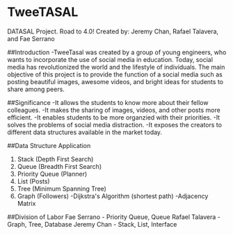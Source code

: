 # TweeTASAL
DATASAL Project. Road to 4.0!
Created by: Jeremy Chan, Rafael Talavera, and Fae Serrano

##Introduction
-TweeTasal was created by a group of young engineers, who wants to incorporate the use of social media in education. Today, social media has revolutionized the world and the lifestyle of individuals. The main objective of this project is to provide the function of a social media such as posting beautiful images, awesome videos, and bright ideas for students to share among peers.

##Significance
-It allows the students to know more about their fellow colleagues.
-It makes the sharing of images, videos, and other posts more efficient.
-It enables students to be more organzied with their priorities.
-It solves the problems of social media distraction.
-It exposes the creators to different data structures available in the market today.

##Data Structure Application
1. Stack (Depth First Search)
2. Queue (Breadth First Search)
3. Priority Queue (Planner)
4. List (Posts)
5. Tree (Minimum Spanning Tree)
6. Graph (Followers)
  -Dijkstra's Algorithm (shortest path)
  -Adjacency Matrix
  
##Division of Labor
Fae Serrano - Priority Queue, Queue
Rafael Talavera - Graph, Tree, Database
Jeremy Chan - Stack, List, Interface

